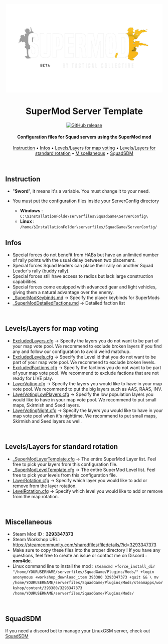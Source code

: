 <div align="center">

<br>

<img src="Logo/SuperMod_logo.png" alt="Logo" width="500"/>

<h1 align="center">SuperMod Server Template</h1>

[![GitHub release](https://img.shields.io/github/v/release/Nicolas-Colombier/SuperMod-Server-Template)](https://github.com/Nicolas-Colombier/SuperMod-Server-Template/releases)

<h4 align="center"> Configuration files for Squad servers using the SuperMod mod </h4>

<p align="center">
    <a href="https://github.com/Nicolas-Colombier/SuperMod-Server-Template#Instruction">Instruction</a> •
    <a href="https://github.com/Nicolas-Colombier/SuperMod-Server-Template#Infos">Infos</a> •
    <a href="https://github.com/Nicolas-Colombier/SuperMod-Server-Template#levels-layers-for-map-voting">Levels/Layers for map voting</a> •
    <a href="https://github.com/Nicolas-Colombier/SuperMod-Server-Template#levels-layers-for-standard-rotation">Levels/Layers for standard rotation</a> •
    <a href="https://github.com/Nicolas-Colombier/SuperMod-Server-Template#miscellaneous">Miscellaneous</a> •
    <a href="https://github.com/Nicolas-Colombier/SuperMod-Server-Template#squadsdm">SquadSDM</a>
</p>
</div>

<br>

## Instruction
- "**$word**", it means it's a variable. You must change it to your need.

- You must put the configuration files inside your ServerConfig directory
  * **Windows** : `C:\$InstallationFolde\serverfiles\SquadGame\ServerConfig\`
  * **Linux** : `/home/$InstallationFolder\serverfiles/SquadGame/ServerConfig/` 

## Infos
- Special forces do not benefit from HABs but have an unlimited number of rally points with the usual delay between two placement.
- Special forces Squad leaders can place their rally on another Squad Leader's rally (buddy rally).
- Special forces still have access to radios but lack large construction capabilities.
- Special forces come equipped with advanced gear and light vehicles, giving them a natural advantage over the enemy.
- [_SuperModKeybinds.md](https://github.com/Nicolas-Colombier/SuperMod-Server-Template/blob/main/ServerConfig/_SuperModKeybinds.md) → Specify the player keybinds for SuperMods
- [_SuperModDetailedFactions.md](https://github.com/Nicolas-Colombier/SuperMod-Server-Template/blob/main/ServerConfig/_SuperModDetailedFactions.md) → Detailed faction list

<br>

## Levels/Layers for map voting
- [ExcludedLayers.cfg](https://github.com/Nicolas-Colombier/SuperMod-Server-Template/blob/main/ServerConfig/ExcludedLayers.cfg) → Specify the layers you do not want to be part of your map vote pool. We recommend to exclude broken layers if you find any and follow our configuration to avoid weird matchup.
- [ExcludedLevels.cfg](https://github.com/Nicolas-Colombier/SuperMod-Server-Template/blob/main/ServerConfig/ExcludedLevels.cfg) → Specify the Level id that you do not want to be part of your map vote pool. We recommend to exclude broken levels.
- [ExcludedFactions.cfg](https://github.com/Nicolas-Colombier/SuperMod-Server-Template/blob/main/ServerConfig/ExcludedFactions.cfg) → 
Specify the factions you do not want to be part of your map vote pool. We recommend to exclude factions that are not ready for LIVE play.
- [LayerVoting.cfg](https://github.com/Nicolas-Colombier/SuperMod-Server-Template/blob/main/ServerConfig/LayerVoting.cfg) → Specify the layers you would like to have in your map vote pool. We recommend to put the big layers such as AAS, RAAS, INV.
- [LayerVotingLowPlayers.cfg](https://github.com/Nicolas-Colombier/SuperMod-Server-Template/blob/main/ServerConfig/LayerVotingLowPlayers.cfg) → Specify the low population layers you would like to have in your map vote pool. We recommend to put small maps, Skirmish and Seed layers.
- [LayerVotingNight.cfg](https://github.com/Nicolas-Colombier/SuperMod-Server-Template/blob/main/ServerConfig/LayerVotingNight.cfg) → Specify the layers you would like to have in your map vote pool when it's nighttime. We recommend to put small maps, Skirmish and Seed layers as well.

<br>

## Levels/Layers for standard rotation
- [_SuperModLayerTemplate.cfg](https://github.com/Nicolas-Colombier/SuperMod-Server-Template/blob/main/ServerConfig/_SuperModLayerTemplate.cfg) → The entire SuperMod Layer list. Feel free to pick your layers from this configuration file.
- [_SuperModLevelTemplate.cfg](https://github.com/Nicolas-Colombier/SuperMod-Server-Template/blob/main/ServerConfig/_SuperModLevelTemplate.cfg) → The entire SuperMod Level list. Feel free to pick your levels from this configuration file.
- [LayerRotation.cfg](https://github.com/Nicolas-Colombier/SuperMod-Server-Template/blob/main/ServerConfig/LayerRotation.cfg) → Specify which layer you would like to add or remove from the layer rotation.
- [LevelRotation.cfg](https://github.com/Nicolas-Colombier/SuperMod-Server-Template/blob/main/ServerConfig/LevelRotation.cfg) → Specify which level you would like to add or remove from the map rotation.

<br>

## Miscellaneous
- Steam Mod ID : **3293347373**
- Steam Workshop URL : https://steamcommunity.com/sharedfiles/filedetails/?id=3293347373
- Make sure to copy these files into the proper directory ! If you have any questions, feel free to create an issue or contact me on Discord : **nom4de**.
- Linux command line to install the mod : `steamcmd +force_install_dir "/home/YOURUSERNAME/serverfiles/SquadGame/Plugins/Mods/" +login anonymous +workshop_download_item 393380 3293347373 +quit && \
  mv /home/YOURUSERNAME/serverfiles/SquadGame/Plugins/Mods/steamapps/workshop/content/393380/3293347373 /home/YOURUSERNAME/serverfiles/SquadGame/Plugins/Mods/`

<br>

## SquadSDM
If you need a discord bot to manage your LinuxGSM server, check out [SquadSDM](https://github.com/Nicolas-Colombier/SquadSDM)
